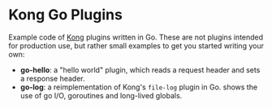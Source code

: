 # Kong Go Plugins

Example code of [Kong](https://konghq.com) plugins written in Go.
These are not plugins intended for production use, but rather
small examples to get you started writing your own:

* **go-hello**: a "hello world" plugin, which reads a request header
  and sets a response header.
* **go-log**: a reimplementation of Kong's `file-log` plugin in Go.
  shows the use of go I/O, goroutines and long-lived globals.
